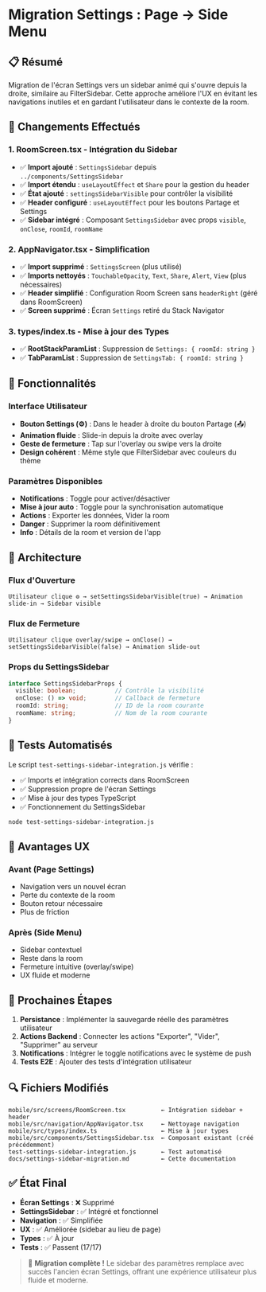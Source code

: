 # Migration Settings : Page → Side Menu

## 📋 Résumé

Migration de l'écran Settings vers un sidebar animé qui s'ouvre depuis la droite, similaire au FilterSidebar. Cette approche améliore l'UX en évitant les navigations inutiles et en gardant l'utilisateur dans le contexte de la room.

## 🔄 Changements Effectués

### 1. **RoomScreen.tsx** - Intégration du Sidebar
- ✅ **Import ajouté** : `SettingsSidebar` depuis `../components/SettingsSidebar`
- ✅ **Import étendu** : `useLayoutEffect` et `Share` pour la gestion du header
- ✅ **État ajouté** : `settingsSidebarVisible` pour contrôler la visibilité
- ✅ **Header configuré** : `useLayoutEffect` pour les boutons Partage et Settings
- ✅ **Sidebar intégré** : Composant `SettingsSidebar` avec props `visible`, `onClose`, `roomId`, `roomName`

### 2. **AppNavigator.tsx** - Simplification
- ✅ **Import supprimé** : `SettingsScreen` (plus utilisé)
- ✅ **Imports nettoyés** : `TouchableOpacity`, `Text`, `Share`, `Alert`, `View` (plus nécessaires)
- ✅ **Header simplifié** : Configuration Room Screen sans `headerRight` (géré dans RoomScreen)
- ✅ **Screen supprimé** : Écran `Settings` retiré du Stack Navigator

### 3. **types/index.ts** - Mise à jour des Types
- ✅ **RootStackParamList** : Suppression de `Settings: { roomId: string }`
- ✅ **TabParamList** : Suppression de `SettingsTab: { roomId: string }`

## 🎯 Fonctionnalités

### Interface Utilisateur
- **Bouton Settings (⚙️)** : Dans le header à droite du bouton Partage (📤)
- **Animation fluide** : Slide-in depuis la droite avec overlay
- **Geste de fermeture** : Tap sur l'overlay ou swipe vers la droite
- **Design cohérent** : Même style que FilterSidebar avec couleurs du thème

### Paramètres Disponibles
- **Notifications** : Toggle pour activer/désactiver
- **Mise à jour auto** : Toggle pour la synchronisation automatique
- **Actions** : Exporter les données, Vider la room
- **Danger** : Supprimer la room définitivement
- **Info** : Détails de la room et version de l'app

## 🔧 Architecture

### Flux d'Ouverture
```
Utilisateur clique ⚙️ → setSettingsSidebarVisible(true) → Animation slide-in → Sidebar visible
```

### Flux de Fermeture
```
Utilisateur clique overlay/swipe → onClose() → setSettingsSidebarVisible(false) → Animation slide-out
```

### Props du SettingsSidebar
```typescript
interface SettingsSidebarProps {
  visible: boolean;           // Contrôle la visibilité
  onClose: () => void;        // Callback de fermeture
  roomId: string;             // ID de la room courante
  roomName: string;           // Nom de la room courante
}
```

## 🧪 Tests Automatisés

Le script `test-settings-sidebar-integration.js` vérifie :
- ✅ Imports et intégration corrects dans RoomScreen
- ✅ Suppression propre de l'écran Settings
- ✅ Mise à jour des types TypeScript
- ✅ Fonctionnement du SettingsSidebar

```bash
node test-settings-sidebar-integration.js
```

## 🎨 Avantages UX

### Avant (Page Settings)
- Navigation vers un nouvel écran
- Perte du contexte de la room
- Bouton retour nécessaire
- Plus de friction

### Après (Side Menu)
- Sidebar contextuel
- Reste dans la room
- Fermeture intuitive (overlay/swipe)
- UX fluide et moderne

## 🚀 Prochaines Étapes

1. **Persistance** : Implémenter la sauvegarde réelle des paramètres utilisateur
2. **Actions Backend** : Connecter les actions "Exporter", "Vider", "Supprimer" au serveur
3. **Notifications** : Intégrer le toggle notifications avec le système de push
4. **Tests E2E** : Ajouter des tests d'intégration utilisateur

## 🔍 Fichiers Modifiés

```
mobile/src/screens/RoomScreen.tsx          ← Intégration sidebar + header
mobile/src/navigation/AppNavigator.tsx     ← Nettoyage navigation
mobile/src/types/index.ts                  ← Mise à jour types
mobile/src/components/SettingsSidebar.tsx  ← Composant existant (créé précédemment)
test-settings-sidebar-integration.js       ← Test automatisé
docs/settings-sidebar-migration.md         ← Cette documentation
```

## ✅ État Final

- **Écran Settings** : ❌ Supprimé
- **SettingsSidebar** : ✅ Intégré et fonctionnel
- **Navigation** : ✅ Simplifiée
- **UX** : ✅ Améliorée (sidebar au lieu de page)
- **Types** : ✅ À jour
- **Tests** : ✅ Passent (17/17)

> 🎉 **Migration complète !** Le sidebar des paramètres remplace avec succès l'ancien écran Settings, offrant une expérience utilisateur plus fluide et moderne.
